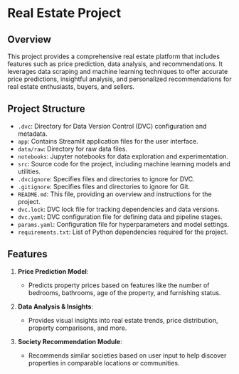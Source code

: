 # Real Estate Project

## Overview

This project provides a comprehensive real estate platform that includes features such as price prediction, data analysis, and recommendations. It leverages data scraping and machine learning techniques to offer accurate price predictions, insightful analysis, and personalized recommendations for real estate enthusiasts, buyers, and sellers.

## Project Structure

- `.dvc`: Directory for Data Version Control (DVC) configuration and metadata.
- `app`: Contains Streamlit application files for the user interface.
- `data/raw`: Directory for raw data files.
- `notebooks`: Jupyter notebooks for data exploration and experimentation.
- `src`: Source code for the project, including machine learning models and utilities.
- `.dvcignore`: Specifies files and directories to ignore for DVC.
- `.gitignore`: Specifies files and directories to ignore for Git.
- `README.md`: This file, providing an overview and instructions for the project.
- `dvc.lock`: DVC lock file for tracking dependencies and data versions.
- `dvc.yaml`: DVC configuration file for defining data and pipeline stages.
- `params.yaml`: Configuration file for hyperparameters and model settings.
- `requirements.txt`: List of Python dependencies required for the project.

## Features

1. **Price Prediction Model**: 
   - Predicts property prices based on features like the number of bedrooms, bathrooms, age of the property, and furnishing status.
   
2. **Data Analysis & Insights**: 
   - Provides visual insights into real estate trends, price distribution, property comparisons, and more.

3. **Society Recommendation Module**: 
   - Recommends similar societies based on user input to help discover properties in comparable locations or communities.